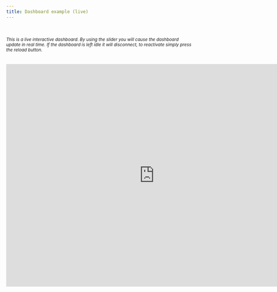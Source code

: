 ```yaml
---
title: Dashboard example (live)
---
```


<br/>

<sup>*This is a live interactive dashboard. By using the slider you will cause the dashboard update in real time. If the dashboard is left idle it will disconnect, to reactivate simply press the reload button.*<sup>

<br/>

<iframe src="https://reproducible.shinyapps.io/dashboard_example/" width="800" height="600" style="border:none;"></iframe>





